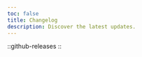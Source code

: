 ```yaml
---
toc: false
title: Changelog
description: Discover the latest updates.
---
```


::github-releases
::
